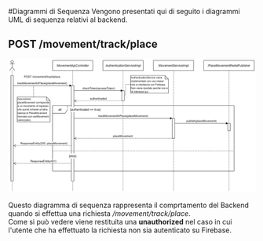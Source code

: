 #Diagrammi di Sequenza
Vengono presentati qui di seguito i diagrammi UML di sequenza relativi al backend.

## POST /movement/track/place
![!diagramma di sequenza della ricezione di un movimento](../Immagini/Backend/Sequenza/tracciamento-sequenza.png)

Questo diagramma di sequenza rappresenta il comprtamento del Backend quando si effettua una richiesta */movement/track/place*.  
Come si può vedere viene restituita una **unauthorized** nel caso in cui l'utente che ha effettuato la richiesta non sia autenticato su Firebase.
